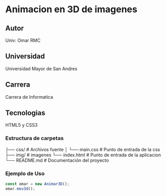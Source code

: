 # Animacion en 3D de imagenes 

## Autor
Univ: Omar RMC 
## Universidad 
Universidad Mayor de San Andres
## Carrera
Carrera de Informatica
## Tecnologias 
HTML5 y CSS3

### Estructura de carpetas 
├── css/             # Archivos fuente
│   └── main.css     # Punto de entrada de la  css
├── img/             # imagenes
└── index.html       # Punto de entrada  de la aplicacion 
└── README.md        # Documentación del proyecto

### Ejemplo de Uso

```javascript
const omar = new Animar3D();
omar.mov3d();

